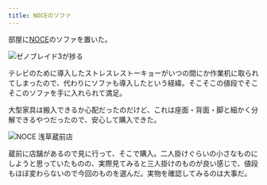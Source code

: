 ```yaml
---
title: NOCEのソファ
---
```

部屋に[NOCE](https://www.noce.co.jp/)のソファを置いた。

![](https://lh6.googleusercontent.com/WnhaqVJ7DhFHaZcqKiN5Ob1guaQ9xEOkeno03z46nb0AVcVxtBjlUaqYN3x-C6UTRfoTm-Tcpzacr2Zz34ZoMjkiYL3xxUQFHavPN8FL_XzsdhU1mFvs3z0gY63JTHe4oNawbaBgQaHvTV4gv857q8Vi1Zk13OD1ZySBVYk2UQzC2J69Y4UeXTnalJF_iA "ゼノブレイド3が捗る")

テレビのために導入したストレスレストーキョーがいつの間にか作業机に取られてしまったので、代わりにソファも導入したという経緯。そこそこの値段でそこそこのソファを手に入れられて満足。

大型家具は搬入できるか心配だったのだけど、これは座面・背面・脚と細かく分解できるやつだったので、安心して購入できた。

![](https://lh3.googleusercontent.com/vZsQsML1brFnmFzRqzOTstxt3cYuZmnAGZYikQx17uhal86pm2Gd8a9wP4m_FsaboCXf_Vefl90z3FJbceazEkBR5SKG4n3w6X42tfnvWX3ZRf4wVIPXiZDTN_zrbLnxB27UlcH6pzu4Yk1DMfAVew3VRSvwH523KJ1TRJkFOt17TpUYjpI5u9YQJ_6cyA "NOCE 浅草蔵前店")

蔵前に店舗があるので見に行って、そこで購入。二人掛けぐらいの小さなものにしようと思っていたものの、実際見てみると三人掛けのものが良い感じで、値段もほぼ変わらないので今回のものを選んだ。実物を確認してみるのは大事だ。
